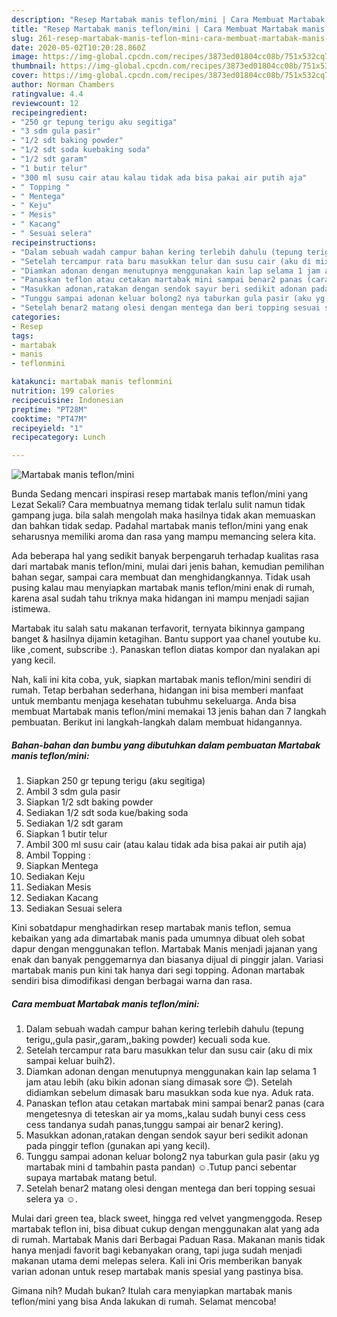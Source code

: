 ```yaml
---
description: "Resep Martabak manis teflon/mini | Cara Membuat Martabak manis teflon/mini Yang Enak Dan Mudah"
title: "Resep Martabak manis teflon/mini | Cara Membuat Martabak manis teflon/mini Yang Enak Dan Mudah"
slug: 261-resep-martabak-manis-teflon-mini-cara-membuat-martabak-manis-teflon-mini-yang-enak-dan-mudah
date: 2020-05-02T10:20:28.860Z
image: https://img-global.cpcdn.com/recipes/3873ed01804cc08b/751x532cq70/martabak-manis-teflonmini-foto-resep-utama.jpg
thumbnail: https://img-global.cpcdn.com/recipes/3873ed01804cc08b/751x532cq70/martabak-manis-teflonmini-foto-resep-utama.jpg
cover: https://img-global.cpcdn.com/recipes/3873ed01804cc08b/751x532cq70/martabak-manis-teflonmini-foto-resep-utama.jpg
author: Norman Chambers
ratingvalue: 4.4
reviewcount: 12
recipeingredient:
- "250 gr tepung terigu aku segitiga"
- "3 sdm gula pasir"
- "1/2 sdt baking powder"
- "1/2 sdt soda kuebaking soda"
- "1/2 sdt garam"
- "1 butir telur"
- "300 ml susu cair atau kalau tidak ada bisa pakai air putih aja"
- " Topping "
- " Mentega"
- " Keju"
- " Mesis"
- " Kacang"
- " Sesuai selera"
recipeinstructions:
- "Dalam sebuah wadah campur bahan kering terlebih dahulu (tepung terigu,,gula pasir,,garam,,baking powder) kecuali soda kue."
- "Setelah tercampur rata baru masukkan telur dan susu cair (aku di mix sampai keluar buih2)."
- "Diamkan adonan dengan menutupnya menggunakan kain lap selama 1 jam atau lebih (aku bikin adonan siang dimasak sore 😊). Setelah didiamkan sebelum dimasak baru masukkan soda kue nya. Aduk rata."
- "Panaskan teflon atau cetakan martabak mini sampai benar2 panas (cara mengetesnya di teteskan air ya moms,,kalau sudah bunyi cess cess cess tandanya sudah panas,tunggu sampai air benar2 kering)."
- "Masukkan adonan,ratakan dengan sendok sayur beri sedikit adonan pada pinggir teflon (gunakan api yang kecil)."
- "Tunggu sampai adonan keluar bolong2 nya taburkan gula pasir (aku yg martabak mini d tambahin pasta pandan) ☺.Tutup panci sebentar supaya martabak matang betul."
- "Setelah benar2 matang olesi dengan mentega dan beri topping sesuai selera ya ☺."
categories:
- Resep
tags:
- martabak
- manis
- teflonmini

katakunci: martabak manis teflonmini 
nutrition: 199 calories
recipecuisine: Indonesian
preptime: "PT28M"
cooktime: "PT47M"
recipeyield: "1"
recipecategory: Lunch

---
```



![Martabak manis teflon/mini](https://img-global.cpcdn.com/recipes/3873ed01804cc08b/751x532cq70/martabak-manis-teflonmini-foto-resep-utama.jpg)

Bunda Sedang mencari inspirasi resep martabak manis teflon/mini yang Lezat Sekali? Cara membuatnya memang tidak terlalu sulit namun tidak gampang juga. bila salah mengolah maka hasilnya tidak akan memuaskan dan bahkan tidak sedap. Padahal martabak manis teflon/mini yang enak seharusnya memiliki aroma dan rasa yang mampu memancing selera kita.

Ada beberapa hal yang sedikit banyak berpengaruh terhadap kualitas rasa dari martabak manis teflon/mini, mulai dari jenis bahan, kemudian pemilihan bahan segar, sampai cara membuat dan menghidangkannya. Tidak usah pusing kalau mau menyiapkan martabak manis teflon/mini enak di rumah, karena asal sudah tahu triknya maka hidangan ini mampu menjadi sajian istimewa.

Martabak itu salah satu makanan terfavorit, ternyata bikinnya gampang banget &amp; hasilnya dijamin ketagihan. Bantu support yaa chanel youtube ku. like ,coment, subscribe :). Panaskan teflon diatas kompor dan nyalakan api yang kecil.


Nah, kali ini kita coba, yuk, siapkan martabak manis teflon/mini sendiri di rumah. Tetap berbahan sederhana, hidangan ini bisa memberi manfaat untuk membantu menjaga kesehatan tubuhmu sekeluarga. Anda bisa membuat Martabak manis teflon/mini memakai 13 jenis bahan dan 7 langkah pembuatan. Berikut ini langkah-langkah dalam membuat hidangannya.

<!--inarticleads1-->

##### Bahan-bahan dan bumbu yang dibutuhkan dalam pembuatan Martabak manis teflon/mini:

1. Siapkan 250 gr tepung terigu (aku segitiga)
1. Ambil 3 sdm gula pasir
1. Siapkan 1/2 sdt baking powder
1. Sediakan 1/2 sdt soda kue/baking soda
1. Sediakan 1/2 sdt garam
1. Siapkan 1 butir telur
1. Ambil 300 ml susu cair (atau kalau tidak ada bisa pakai air putih aja)
1. Ambil  Topping :
1. Siapkan  Mentega
1. Sediakan  Keju
1. Sediakan  Mesis
1. Sediakan  Kacang
1. Sediakan  Sesuai selera


Kini sobatdapur menghadirkan resep martabak manis teflon, semua kebaikan yang ada dimartabak manis pada umumnya dibuat oleh sobat dapur dengan menggunakan teflon. Martabak Manis menjadi jajanan yang enak dan banyak penggemarnya dan biasanya dijual di pinggir jalan. Variasi martabak manis pun kini tak hanya dari segi topping. Adonan martabak sendiri bisa dimodifikasi dengan berbagai warna dan rasa. 

<!--inarticleads2-->

##### Cara membuat Martabak manis teflon/mini:

1. Dalam sebuah wadah campur bahan kering terlebih dahulu (tepung terigu,,gula pasir,,garam,,baking powder) kecuali soda kue.
1. Setelah tercampur rata baru masukkan telur dan susu cair (aku di mix sampai keluar buih2).
1. Diamkan adonan dengan menutupnya menggunakan kain lap selama 1 jam atau lebih (aku bikin adonan siang dimasak sore 😊). Setelah didiamkan sebelum dimasak baru masukkan soda kue nya. Aduk rata.
1. Panaskan teflon atau cetakan martabak mini sampai benar2 panas (cara mengetesnya di teteskan air ya moms,,kalau sudah bunyi cess cess cess tandanya sudah panas,tunggu sampai air benar2 kering).
1. Masukkan adonan,ratakan dengan sendok sayur beri sedikit adonan pada pinggir teflon (gunakan api yang kecil).
1. Tunggu sampai adonan keluar bolong2 nya taburkan gula pasir (aku yg martabak mini d tambahin pasta pandan) ☺.Tutup panci sebentar supaya martabak matang betul.
1. Setelah benar2 matang olesi dengan mentega dan beri topping sesuai selera ya ☺.


Mulai dari green tea, black sweet, hingga red velvet yangmenggoda. Resep martabak teflon ini, bisa dibuat cukup dengan menggunakan alat yang ada di rumah. Martabak Manis dari Berbagai Paduan Rasa. Makanan manis tidak hanya menjadi favorit bagi kebanyakan orang, tapi juga sudah menjadi makanan utama demi melepas selera. Kali ini Oris memberikan banyak varian adonan untuk resep martabak manis spesial yang pastinya bisa. 

Gimana nih? Mudah bukan? Itulah cara menyiapkan martabak manis teflon/mini yang bisa Anda lakukan di rumah. Selamat mencoba!
